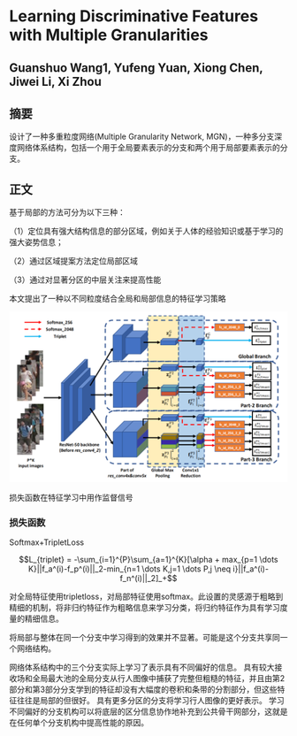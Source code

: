 # Learning Discriminative Features with Multiple Granularities

## Guanshuo Wang1, Yufeng Yuan, Xiong Chen, Jiwei Li, Xi Zhou

## 摘要

设计了一种多重粒度网络(Multiple Granularity Network, MGN)，一种多分支深度网络体系结构，包括一个用于全局要素表示的分支和两个用于局部要素表示的分支。

## 正文

基于局部的方法可分为以下三种：

（1）定位具有强大结构信息的部分区域，例如关于人体的经验知识或基于学习的强大姿势信息；

（2）通过区域提案方法定位局部区域

（3）通过对显著分区的中层关注来提高性能

本文提出了一种以不同粒度结合全局和局部信息的特征学习策略

![MGN](MGN.png)

损失函数在特征学习中用作监督信号

### 损失函数

Softmax+TripletLoss

$$L_{triplet} = -\sum_{i=1}^{P}\sum_{a=1}^{K}[\alpha + max_{p=1 \dots K}||f_a^(i)-f_p^(i)||_2-min_{n=1 \dots K,j=1 \dots P,j \neq i}||f_a^(i)-f_n^(i)||_2]_+$$

对全局特征使用tripletloss，对局部特征使用softmax。此设置的灵感源于粗略到精细的机制，将非归约特征作为粗略信息来学习分类，将归约特征作为具有学习度量的精细信息。

将局部与整体在同一个分支中学习得到的效果并不显著。可能是这个分支共享同一个网络结构。

网络体系结构中的三个分支实际上学习了表示具有不同偏好的信息。 具有较大接收场和全局最大池的全局分支从行人图像中捕获了完整但粗糙的特征，并且由第2部分和第3部分分支学到的特征却没有大幅度的卷积和条带的分割部分，但这些特征往往是局部的但很好。 具有更多分区的分支将学习行人图像的更好表示。 学习不同偏好的分支机构可以将底层的区分信息协作地补充到公共骨干网部分，这就是在任何单个分支机构中提高性能的原因。